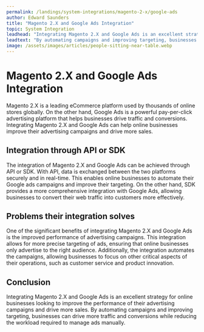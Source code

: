 ```yaml
---
permalink: /landings/system-integrations/magento-2-x/google-ads
author: Edward Saunders
title: "Magento 2.X and Google Ads Integration"
topic: System Integration
leadhead: "Integrating Magento 2.X and Google Ads is an excellent strategy for online businesses looking to improve the performance of their advertising campaigns and drive more sales"
leadtext: "By automating campaigns and improving targeting, businesses can drive more traffic and conversions while reducing the workload required to manage ads manually."
image: /assets/images/articles/people-sitting-near-table.webp
---
```

<div class="arttext">   <h1>Magento 2.X and Google Ads Integration</h1>
   <p>Magento 2.X is a leading eCommerce platform used by thousands of online stores globally. On the other hand, Google Ads is a powerful pay-per-click advertising platform that helps businesses drive traffic and conversions. Integrating Magento 2.X and Google Ads can help online businesses improve their advertising campaigns and drive more sales.</p>

   <h2>Integration through API or SDK</h2>
   <p>The integration of Magento 2.X and Google Ads can be achieved through API or SDK. With API, data is exchanged between the two platforms securely and in real-time. This enables online businesses to automate their Google ads campaigns and improve their targeting. On the other hand, SDK provides a more comprehensive integration with Google Ads, allowing businesses to convert their web traffic into customers more effectively.</p>

   <h2>Problems their integration solves</h2>
   <p>One of the significant benefits of integrating Magento 2.X and Google Ads is the improved performance of advertising campaigns. This integration allows for more precise targeting of ads, ensuring that online businesses only advertise to the right audience. Additionally, the integration automates the campaigns, allowing businesses to focus on other critical aspects of their operations, such as customer service and product innovation.</p>

   <h2>Conclusion</h2>
   <p>Integrating Magento 2.X and Google Ads is an excellent strategy for online businesses looking to improve the performance of their advertising campaigns and drive more sales. By automating campaigns and improving targeting, businesses can drive more traffic and conversions while reducing the workload required to manage ads manually.</p>
</div>